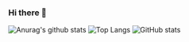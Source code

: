 ### Hi there 👋

<!--
**SeongminJaden/SeongminJaden** is a ✨ _special_ ✨ repository because its `README.md` (this file) appears on your GitHub profile.

Here are some ideas to get you started:

- 🔭 I’m currently working on ...
- 🌱 I’m currently learning ...
- 👯 I’m looking to collaborate on ...
- 🤔 I’m looking for help with ...
- 💬 Ask me about ...
- 📫 How to reach me: ...
- 😄 Pronouns: ...
- ⚡ Fun fact: ...
--> 
![Anurag's github stats](http://github-profile-summary-cards.vercel.app/api/cards/profile-details?username=SeongminJaden&theme=dracula) 
![Top Langs](http://github-profile-summary-cards.vercel.app/api/cards/repos-per-language?username=SeongminJaden&theme=dracula&exclude=C++,python,JavaScript,typescript,c)  ![GitHub stats](http://github-profile-summary-cards.vercel.app/api/cards/stats?username=SeongminJaden&theme=dracula)
